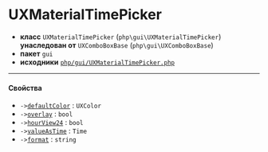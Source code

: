 # UXMaterialTimePicker

- **класс** `UXMaterialTimePicker` (`php\gui\UXMaterialTimePicker`) **унаследован от** `UXComboBoxBase` (`php\gui\UXComboBoxBase`)
- **пакет** `gui`
- **исходники** [`php/gui/UXMaterialTimePicker.php`](./src/main/resources/JPHP-INF/sdk/php/gui/UXMaterialTimePicker.php)


---

#### Свойства

- `->`[`defaultColor`](#prop-defaultcolor) : `UXColor`
- `->`[`overlay`](#prop-overlay) : `bool`
- `->`[`hourView24`](#prop-hourview24) : `bool`
- `->`[`valueAsTime`](#prop-valueastime) : `Time`
- `->`[`format`](#prop-format) : `string`
